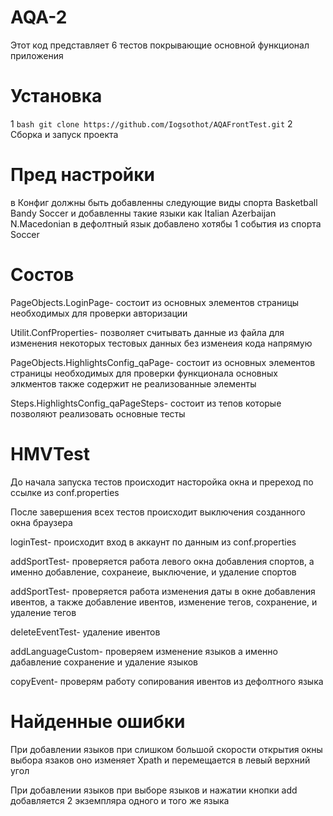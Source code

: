 # AQA-2
Этот код представляет 6 тестов покрывающие основной функционал приложения
# Установка
1 ```bash
git clone https://github.com/Iogsothot/AQAFrontTest.git```
2 Сборка и запуск проекта

# Пред настройки
в Конфиг должны быть добавленны следующие виды спорта Basketball Bandy Soccer и добавленны такие языки как Italian Azerbaijan N.Macedonian
в дефолтный язык добавлено хотябы 1 события из спорта Soccer
# Состов
PageObjects.LoginPage- состоит из основных элементов страницы необходимых для проверки авторизации

Utilit.ConfProperties- позволяет считывать данные из файла для изменения некоторых тестовых данных без изменеия кода напрямую

PageObjects.HighlightsConfig_qaPage- состоит из основных элементов страницы необходимых для проверки функционала основных элкментов также содержит не реализованные элементы

Steps.HighlightsConfig_qaPageSteps- состоит из тепов которые позволяют реализовать основные тесты
# HMVTest
До начала запуска тестов происходит насторойка окна и пререход по ссылке из conf.properties

После завершения всех тестов происходит выключения созданного окна браузера

loginTest- происходит вход в аккаунт по данным из  conf.properties

addSportTest- проверяется работа левого окна добавления спортов, а именно добавление, сохранеие, выключение, и удаление спортов

addSportTest- проверяется работа изменения даты в окне добавления ивентов, а также добавление ивентов, изменение тегов, сохранение, и удаление тегов

deleteEventTest- удаление ивентов

addLanguageCustom- проверяем изменение языков а именно дабавление сохранение и удаление языков

copyEvent- проверям работу сопирования ивентов из дефолтного языка

# Найденные ошибки
При добавлении языков при слишком большой скорости открытия окны выбора язаков оно изменяет Xpath и перемещается в левый верхний угол

При добавлении языков при выборе языков и нажатии кнопки add добавляется 2 экземпляра одного и того же языка 